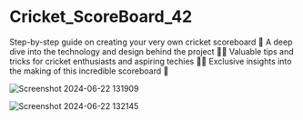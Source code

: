 # Cricket_ScoreBoard_42
Step-by-step guide on creating your very own cricket scoreboard 📝 A deep dive into the technology and design behind the project 🧠💡 Valuable tips and tricks for cricket enthusiasts and aspiring techies 🤖🏏 Exclusive insights into the making of this incredible scoreboard 🎥

![Screenshot 2024-06-22 131909](https://github.com/prashant42-coder/Cricket_ScoreBoard_42/assets/122604273/7e070d83-431c-4ea9-b302-b558c378ebb4)

![Screenshot 2024-06-22 132145](https://github.com/prashant42-coder/Cricket_ScoreBoard_42/assets/122604273/98918867-2e12-4d1f-9b8c-f72cd71b0254)
